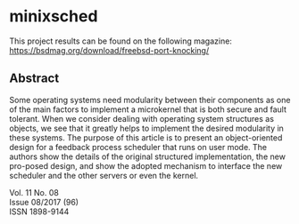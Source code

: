 # minixsched

This project results can be found on the following magazine: https://bsdmag.org/download/freebsd-port-knocking/

Abstract
--------

Some operating systems need modularity between their components as one of the main factors to implement a microkernel that is both secure and fault tolerant. When we consider dealing with operating system structures as objects, we see that it greatly helps to implement the desired modularity in these systems. The purpose of this article is to present an object-oriented design for a feedback process scheduler that runs on user mode. The authors show the details of the original structured implementation, the new pro-posed design, and show the adopted mechanism to interface the new scheduler and the other servers or even the kernel.

Vol. 11 No. 08  
Issue 08/2017 (96)  
ISSN 1898-9144  

